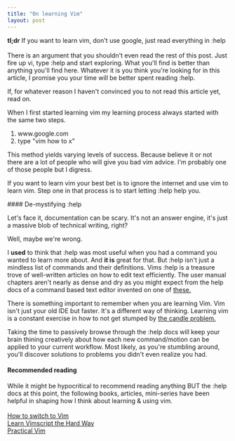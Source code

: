 ```yaml
---
title: "On learning Vim"
layout: post
---
```

<p class="intro">
  <b>tl;dr</b> If you want to learn vim, don't use google, just read everything in :help
  <br> <br >
  There is an argument that you shouldn't even read the rest of this post. Just fire up vi, type :help 
  and start exploring. What you'll find is better than anything you'll find here. Whatever it is you
  think you're looking for in this article, I promise you your time will be better spent reading :help.
</p>
<p>If, for whatever reason I haven't convinced you to not read this article yet, read on.</p>
<p>When I first started learning vim my learning process always started with the same two steps.</p>
<ol>
  <li>www.google.com</li>
  <li>type "vim how to x"</li>
</ol>
<p>
This method yields varying levels of success. Because believe it or not there are a lot of 
people who will give you bad vim advice. I'm probably one of those people but I digress.
</p>
<p>
If you want to learn vim your best bet is to ignore the internet and use vim to learn vim. 
Step one in that process is to start letting :help help you.
</p>
#### De-mystifying :help
<p>
Let's face it, documentation can be scary. It's not an answer engine, it's just a massive blob of technical
writing, right?

Well, maybe we're wrong.

I <b>used</b> to think that :help was most useful when you had a command you wanted to learn more about. 
And <b>it is</b> great for that. But :help isn't just a mindless list of commands and their definitions. 
Vims :help is a treasure trove of well-written articles on how to edit text efficiently. 
The user manual chapters aren't nearly as dense and dry as you might expect from the help docs 
of a command based text editor invented on one of <a href="http://en.wikipedia.org/wiki/ADM-3A" title="ADM3A">these.</a>
</p>
<p>
There is something important to remember when you are learning Vim.
Vim isn't just your old IDE but faster. It's a different way of thinking. Learning vim is a constant exercise 
in how to not get stumped by <a href="http://en.wikipedia.org/wiki/Candle_problem">the candle problem.</a>
</p>
<p>
  Taking the time to passively browse through the :help docs will keep your brain thining creatively about
  how each new command/motion can be applied to your current workflow. Most likely, as you're stumbling around,
  you'll discover solutions to problems you didn't even realize you had. 
</p>
<h4>Recommended reading</h4>
<p>
  While it might be hypocritical to recommend reading anything BUT the :help docs at this point,
  the following books, articles, mini-series have been helpful in shaping how I think about learning &amp; using vim. <br ><br>
<a href="http://www.naildrivin5.com/blog/2013/04/24/how-to-switch-to-vim.html" title="How to switch to vim">How to switch to Vim</a><br >
<a href="http://learnvimscriptthehardway.stevelosh.com" title="Learn vimscript the hard way">Learn Vimscript the Hard Way</a><br >
<a href="http://pragprog.com/book/dnvim/practical-vim" title="Practical Vim">Practical Vim</a><br >
</p>
